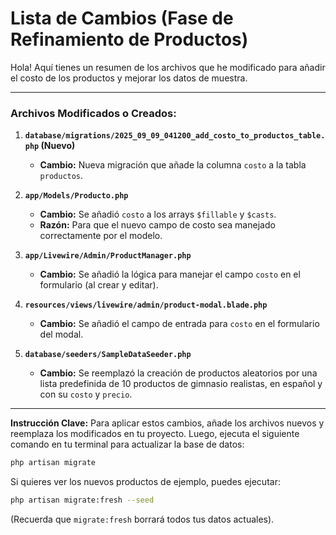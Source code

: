 # Lista de Cambios (Fase de Refinamiento de Productos)

Hola! Aquí tienes un resumen de los archivos que he modificado para añadir el costo de los productos y mejorar los datos de muestra.

---

### Archivos Modificados o Creados:

1.  **`database/migrations/2025_09_09_041200_add_costo_to_productos_table.php` (Nuevo)**
    *   **Cambio:** Nueva migración que añade la columna `costo` a la tabla `productos`.

2.  **`app/Models/Producto.php`**
    *   **Cambio:** Se añadió `costo` a los arrays `$fillable` y `$casts`.
    *   **Razón:** Para que el nuevo campo de costo sea manejado correctamente por el modelo.

3.  **`app/Livewire/Admin/ProductManager.php`**
    *   **Cambio:** Se añadió la lógica para manejar el campo `costo` en el formulario (al crear y editar).

4.  **`resources/views/livewire/admin/product-modal.blade.php`**
    *   **Cambio:** Se añadió el campo de entrada para `costo` en el formulario del modal.

5.  **`database/seeders/SampleDataSeeder.php`**
    *   **Cambio:** Se reemplazó la creación de productos aleatorios por una lista predefinida de 10 productos de gimnasio realistas, en español y con su `costo` y `precio`.

---

**Instrucción Clave:**
Para aplicar estos cambios, añade los archivos nuevos y reemplaza los modificados en tu proyecto. Luego, ejecuta el siguiente comando en tu terminal para actualizar la base de datos:

```bash
php artisan migrate
```

Si quieres ver los nuevos productos de ejemplo, puedes ejecutar:
```bash
php artisan migrate:fresh --seed
```
(Recuerda que `migrate:fresh` borrará todos tus datos actuales).
